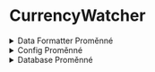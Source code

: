 # CurrencyWatcher
<details>
  <summary>Data Formatter Proměnné</summary>
  <br>
  
| Data Formatter:      | Název proměnný (proměnná) |
|----------------------|---------------------------|
| Euro                 | EUR (double)              |
| Euro v CZK           | EURczk (double)           |
| Spojené Státy        | USD (double)              |
| Spojené Státy v CZK  | USDczk (double)           |
| Chorvatsko           | HRK (double)              |
| Chorvatsko v CZK     | HRKczk (double)           |
| Maďarsko             | HUF (double)              |
| Maďarsko v CZK       | HUFczk (double)           |
| Polsko               | PLN (double)              |
| Polsko v CZK         | PLNczk (double)           |
| Velká Británie       | GBP (double)              |
| Velká Británie v CZK | GBPczk (double)           |
| Švýcarsko            | CHF (double)              |
| Švýcarsko v CZK      | CHFczk (double)           |
</details>

<details>
  <summary>Config Proměnné</summary>
  <br>
  
| Config:       | Název proměnný (proměnná) |
|---------------|---------------------------|
| Mail          | userMail (string)         |
| Timer         | timer (int)               |
| Banka č.1     | bankName1 (string)        |
| Banka č.1 URL | bankUrl1 (string)         |
| Banka č.2     | bankName2 (string)        |
| Banka č.2 URL | bankUrl1 (string)         |
</details>

<details>
  <summary>Database Proměnné</summary>
  <br>
  
| Database: | Název proměnný (proměnná) |
|-----------|---------------------------|
</details>
